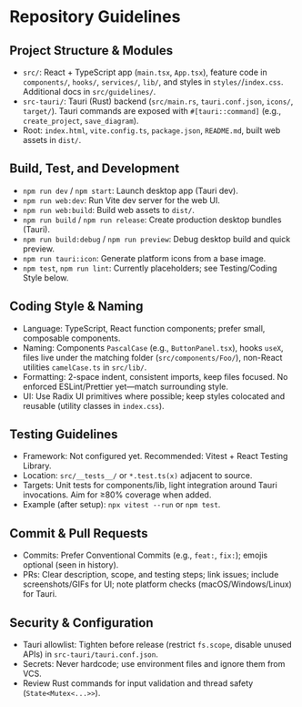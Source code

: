 # Repository Guidelines

## Project Structure & Modules
- `src/`: React + TypeScript app (`main.tsx`, `App.tsx`), feature code in `components/`, `hooks/`, `services/`, `lib/`, and styles in `styles/`/`index.css`. Additional docs in `src/guidelines/`.
- `src-tauri/`: Tauri (Rust) backend (`src/main.rs`, `tauri.conf.json`, `icons/`, `target/`). Tauri commands are exposed with `#[tauri::command]` (e.g., `create_project`, `save_diagram`).
- Root: `index.html`, `vite.config.ts`, `package.json`, `README.md`, built web assets in `dist/`.

## Build, Test, and Development
- `npm run dev` / `npm start`: Launch desktop app (Tauri dev).
- `npm run web:dev`: Run Vite dev server for the web UI.
- `npm run web:build`: Build web assets to `dist/`.
- `npm run build` / `npm run release`: Create production desktop bundles (Tauri).
- `npm run build:debug` / `npm run preview`: Debug desktop build and quick preview.
- `npm run tauri:icon`: Generate platform icons from a base image.
- `npm test`, `npm run lint`: Currently placeholders; see Testing/Coding Style below.

## Coding Style & Naming
- Language: TypeScript, React function components; prefer small, composable components.
- Naming: Components `PascalCase` (e.g., `ButtonPanel.tsx`), hooks `useX`, files live under the matching folder (`src/components/Foo/`), non-React utilities `camelCase.ts` in `src/lib/`.
- Formatting: 2-space indent, consistent imports, keep files focused. No enforced ESLint/Prettier yet—match surrounding style.
- UI: Use Radix UI primitives where possible; keep styles colocated and reusable (utility classes in `index.css`).

## Testing Guidelines
- Framework: Not configured yet. Recommended: Vitest + React Testing Library.
- Location: `src/__tests__/` or `*.test.ts(x)` adjacent to source.
- Targets: Unit tests for components/lib, light integration around Tauri invocations. Aim for ≥80% coverage when added.
- Example (after setup): `npx vitest --run` or `npm test`.

## Commit & Pull Requests
- Commits: Prefer Conventional Commits (e.g., `feat:`, `fix:`); emojis optional (seen in history).
- PRs: Clear description, scope, and testing steps; link issues; include screenshots/GIFs for UI; note platform checks (macOS/Windows/Linux) for Tauri.

## Security & Configuration
- Tauri allowlist: Tighten before release (restrict `fs.scope`, disable unused APIs) in `src-tauri/tauri.conf.json`.
- Secrets: Never hardcode; use environment files and ignore them from VCS.
- Review Rust commands for input validation and thread safety (`State<Mutex<...>>`).


